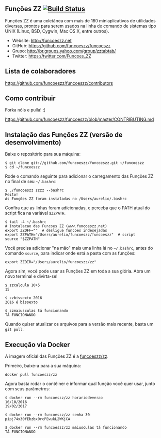 ## Funções ZZ [![Build Status](https://travis-ci.org/funcoeszz/funcoeszz.svg?branch=master)](https://travis-ci.org/funcoeszz/funcoeszz)

Funções ZZ é uma coletânea com mais de 180 miniaplicativos de utilidades diversas, prontos para serem usados na linha de comando de sistemas tipo UNIX (Linux, BSD, Cygwin, Mac OS X, entre outros).

- Website: http://funcoeszz.net
- GitHub: https://github.com/funcoeszz/funcoeszz
- Grupo: http://br.groups.yahoo.com/group/zztabtab/
- Twitter: https://twitter.com/Funcoes_ZZ


## Lista de colaboradores

https://github.com/funcoeszz/funcoeszz/contributors


## Como contribuir

Forka nóis e pulla! :)

https://github.com/funcoeszz/funcoeszz/blob/master/CONTRIBUTING.md


## Instalação das Funções ZZ (versão de desenvolvimento)

Baixe o repositório para sua máquina:

    $ git clone git://github.com/funcoeszz/funcoeszz.git ~/funcoeszz
    $ cd ~/funcoeszz

Rode o comando seguinte para adicionar o carregamento das Funções ZZ no final de seu `~/.bashrc`:

    $ ./funcoeszz zzzz --bashrc
    Feito!
    As Funções ZZ foram instaladas no /Users/aurelio/.bashrc

Confira que as linhas foram adicionadas, e perceba que o PATH atual do script fica na variável `$ZZPATH`.

    $ tail -4 ~/.bashrc
    # Instalacao das Funcoes ZZ (www.funcoeszz.net)
    export ZZOFF=""  # desligue funcoes indesejadas
    export ZZPATH="/Users/aurelio/funcoeszz/funcoeszz"  # script
    source "$ZZPATH"

Você precisa adicionar "na mão" mais uma linha lá no `~/.bashrc`, antes do comando `source`, para indicar onde está a pasta com as funções:

    export ZZDIR="/Users/aurelio/funcoeszz/zz"

Agora sim, você pode usar as Funções ZZ em toda a sua glória. Abra um novo terminal e divirta-se!

    $ zzcalcula 10+5
    15

    $ zzbissexto 2016
    2016 é bissexto

    $ zzmaiusculas tá funcionando
    TÁ FUNCIONANDO

Quando quiser atualizar os arquivos para a versão mais recente, basta um `git pull`.

## Execução via Docker

A imagem oficial das Funções ZZ é a [funcoeszz/zz](https://hub.docker.com/r/funcoeszz/zz/).

Primeiro, baixe-a para a sua máquina:

```
docker pull funcoeszz/zz
```

Agora basta rodar o contêiner e informar qual função você quer usar, junto com seus parâmetros:

```console
$ docker run --rm funcoeszz/zz horariodeverao
16/10/2016
19/02/2017

$ docker run --rm funcoeszz/zz senha 30
pipj74x30fEbzbx0rcPEwukL2WKjCA

$ docker run --rm funcoeszz/zz maiusculas tá funcionando
TÁ FUNCIONANDO
```
